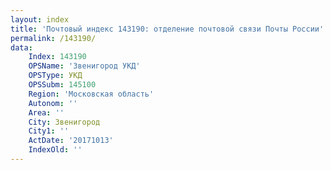 ```yaml
---
layout: index
title: 'Почтовый индекс 143190: отделение почтовой связи Почты России'
permalink: /143190/
data:
    Index: 143190
    OPSName: 'Звенигород УКД'
    OPSType: УКД
    OPSSubm: 145100
    Region: 'Московская область'
    Autonom: ''
    Area: ''
    City: Звенигород
    City1: ''
    ActDate: '20171013'
    IndexOld: ''
---
```

